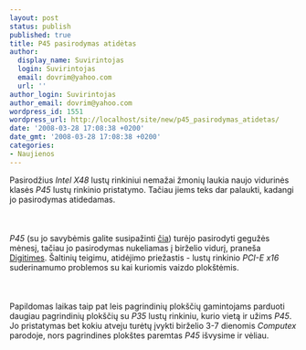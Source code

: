 ```yaml
---
layout: post
status: publish
published: true
title: P45 pasirodymas atidėtas
author:
  display_name: Suvirintojas
  login: Suvirintojas
  email: dovrim@yahoo.com
  url: ''
author_login: Suvirintojas
author_email: dovrim@yahoo.com
wordpress_id: 1551
wordpress_url: http://localhost/site/new/p45_pasirodymas_atidetas/
date: '2008-03-28 17:08:38 +0200'
date_gmt: '2008-03-28 17:08:38 +0200'
categories:
- Naujienos
---
```

<p>Pasirodžius <i>Intel X48</i> lustų rinkiniui nemažai žmonių laukia naujo vidurinės klasės <i>P45</i> lustų rinkinio pristatymo. Tačiau jiems teks dar palaukti, kadangi jo pasirodymas atidedamas.<br />
<br><br />
<br><i>P45</i> (su jo savybėmis galite susipažinti <a class="ns" href="http://www.technews.lt/index.php?id=Kas&amp;Id=1103">čia</a>) turėjo pasirodyti gegužės mėnesį, tačiau jo pasirodymas nukeliamas į birželio vidurį, praneša <a class="ns" href="http://www.digitimes.com/NewsShow/MailHome.asp?datePublish=2008/3/27&amp;pages=PD&amp;seq=217">Digitimes</a>. Šaltinių teigimu, atidėjimo priežastis - lustų rinkinio <i>PCI-E x16</i> suderinamumo problemos su kai kuriomis vaizdo plokštėmis.<br />
<br><br />
<br>Papildomas laikas taip pat leis pagrindinių plokščių gamintojams parduoti daugiau pagrindinių plokščių su <i>P35</i> lustų rinkiniu, kurio vietą ir užims <i>P45</i>. Jo pristatymas bet kokiu atveju turėtų įvykti birželio 3-7 dienomis <i>Computex</i> parodoje, nors pagrindines plokštes paremtas <i>P45</i> išvysime ir vėliau.</p>
